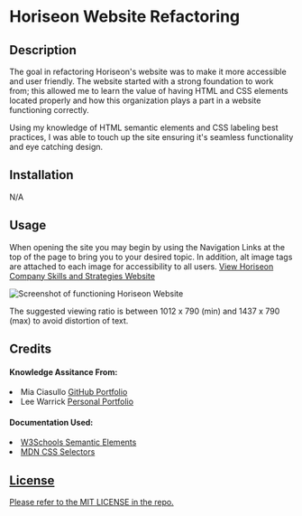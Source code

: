 # Horiseon Website Refactoring

## Description

The goal in refactoring Horiseon's website was to make it more accessible and user friendly. The website started with a strong foundation to work from; this allowed me to learn the value of having HTML and CSS elements located properly and how this organization plays a part in a website functioning correctly.

Using my knowledge of HTML semantic elements and CSS labeling best practices, I was able to touch up the site ensuring it's seamless functionality and eye catching design.

## Installation

N/A

## Usage

When opening the site you may begin by using the Navigation Links at the top of the page to bring you to your desired topic. In addition, alt image tags are attached to each image for accessibility to all users. <a href="https://samanthashleyrose.github.io/Horiseon-Website-Refactoring/">View Horiseon Company Skills and Strategies Website</a>

![Screenshot of functioning Horiseon Website](assets/images/module01-challenge-sc.png)

The suggested viewing ratio is between 1012 x 790 (min) and 1437 x 790 (max) to avoid distortion of text.

## Credits

#### Knowledge Assitance From:
<li>Mia Ciasullo <a href="https://github.com/miacias/first-portfolio">GitHub Portfolio</a></li>
<li>Lee Warrick <a href="https://leewarrick.com/">Personal Portfolio</a></li>


#### Documentation Used:
<li><a href="https://www.w3schools.com/html/html5_semantic_elements.asp">W3Schools Semantic Elements</li>
<li><a href="https://developer.mozilla.org/en-US/docs/Web/CSS/CSS_selectors">MDN CSS Selectors</li>

## License

Please refer to the MIT LICENSE in the repo.
